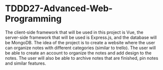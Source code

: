 # TDDD27-Advanced-Web-Programming
The client-side framework that will be used in this project is Vue, the server-side framework that will be used is Express.js, and the database will be MongoDB. The idea of the project is to create a website where the user can organize notes with different categories (similar to trello). The user will be able to create an account to organize the notes and add design to the notes. The user will also be able to archive notes that are finished, pin notes and similar features.
